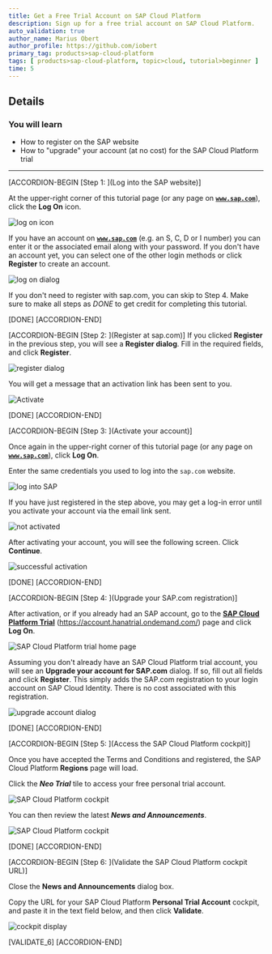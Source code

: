 ```yaml
---
title: Get a Free Trial Account on SAP Cloud Platform
description: Sign up for a free trial account on SAP Cloud Platform.
auto_validation: true
author_name: Marius Obert
author_profile: https://github.com/iobert
primary_tag: products>sap-cloud-platform
tags: [ products>sap-cloud-platform, topic>cloud, tutorial>beginner ]
time: 5
---
```


## Details
### You will learn  
  - How to register on the SAP website
  - How to "upgrade" your account (at no cost) for the SAP Cloud Platform trial

---

[ACCORDION-BEGIN [Step 1: ](Log into the SAP website)]

At the upper-right corner of this tutorial page (or any page on <a href="https://www.sap.com" target="new"><b>`www.sap.com`</b></a>), click the **Log On** icon.

![log on icon](sci-01.png)

If you have an account on <a href="https://www.sap.com" target="new"><b>`www.sap.com`</b></a> (e.g. an S, C, D or I number) you can enter it or the associated email along with your password. If you don't have an account yet, you can select one of the other login methods or click **Register** to create an account.

![log on dialog](sci-02.png)

If you don't need to register with sap.com, you can skip to Step 4. Make sure to make all steps as _DONE_ to get credit for completing this tutorial.

[DONE]
[ACCORDION-END]

[ACCORDION-BEGIN [Step 2: ](Register at sap.com)]
If you clicked **Register** in the previous step, you will see a **Register dialog**. Fill in the required fields, and click **Register**.

![register dialog](sci-02.1.png)

You will get a message that an activation link has been sent to you.

![Activate](hcp_signup3.png)

[DONE]
[ACCORDION-END]

[ACCORDION-BEGIN [Step 3: ](Activate your account)]

Once again in the upper-right corner of this tutorial page (or any page on <a href="https://www.sap.com" target="new"><b>`www.sap.com`</b></a>), click **Log On**.

Enter the same credentials you used to log into the `sap.com` website.

![log into SAP](log-into-sap.png)

If you have just registered in the step above, you may get a log-in error until you activate your account via the email link sent.

![not activated](not-activated.png)

After activating your account, you will see the following screen. Click **Continue**.

![successful activation](successful-activation.png)

[DONE]
[ACCORDION-END]

[ACCORDION-BEGIN [Step 4: ](Upgrade your SAP.com registration)]

After activation, or if you already had an SAP account, go to the <a href="https://account.hanatrial.ondemand.com/" target="new"><b>SAP Cloud Platform Trial</b></a> (<https://account.hanatrial.ondemand.com/>) page and click **Log On**.

![SAP Cloud Platform trial home page ](sapcp-04.png)

Assuming you don't already have an SAP Cloud Platform trial account, you will see an **Upgrade your account for SAP.com** dialog. If so, fill out all fields and click **Register**. This simply adds the SAP.com registration to your login account on SAP Cloud Identity. There is no cost associated with this registration.

![upgrade account dialog](sci-03.png)


[DONE]
[ACCORDION-END]

[ACCORDION-BEGIN [Step 5: ](Access the SAP Cloud Platform cockpit)]

Once you have accepted the Terms and Conditions and registered, the SAP Cloud Platform **Regions** page will load.

Click the ***Neo Trial*** tile to access your free personal trial account.

![SAP Cloud Platform cockpit](hcp-regions.png)

You can then review the latest ***News and Announcements***.

![SAP Cloud Platform cockpit](hcp-07.png)

[DONE]
[ACCORDION-END]

[ACCORDION-BEGIN [Step 6: ](Validate the SAP Cloud Platform cockpit URL)]

Close the **News and Announcements** dialog box.


Copy the URL for your SAP Cloud Platform **Personal Trial Account** cockpit, and paste it in the text field below, and then click **Validate**.

![cockpit display](cockpit.png)

[VALIDATE_6]
[ACCORDION-END]
